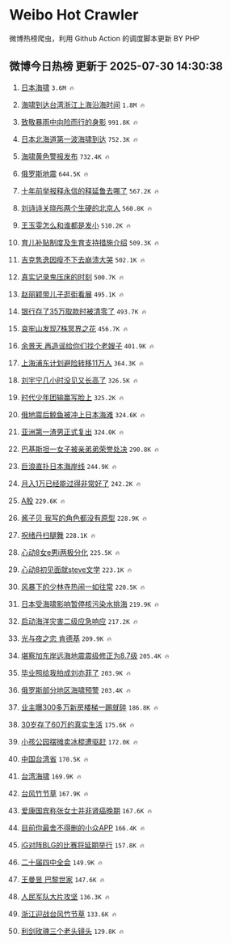 # Weibo Hot Crawler 



微博热榜爬虫，利用 Github Action 的调度脚本更新 BY PHP 


## 微博今日热榜 更新于 2025-07-30 14:30:38 
1. [日本海啸](https://s.weibo.com/weibo?q=%E6%97%A5%E6%9C%AC%E6%B5%B7%E5%95%B8&t=31&band_rank=1&Refer=top) `3.6M 🔥` 

1. [海啸到达台湾浙江上海沿海时间](https://s.weibo.com/weibo?q=%23%E6%B5%B7%E5%95%B8%E5%88%B0%E8%BE%BE%E5%8F%B0%E6%B9%BE%E6%B5%99%E6%B1%9F%E4%B8%8A%E6%B5%B7%E6%B2%BF%E6%B5%B7%E6%97%B6%E9%97%B4%23&t=31&band_rank=2&Refer=top) `1.8M 🔥` 

1. [致敬暴雨中向险而行的身影](https://s.weibo.com/weibo?q=%23%E8%87%B4%E6%95%AC%E6%9A%B4%E9%9B%A8%E4%B8%AD%E5%90%91%E9%99%A9%E8%80%8C%E8%A1%8C%E7%9A%84%E8%BA%AB%E5%BD%B1%23&t=31&band_rank=3&Refer=top) `991.8K 🔥` 

1. [日本北海道第一波海啸到达](https://s.weibo.com/weibo?q=%23%E6%97%A5%E6%9C%AC%E5%8C%97%E6%B5%B7%E9%81%93%E7%AC%AC%E4%B8%80%E6%B3%A2%E6%B5%B7%E5%95%B8%E5%88%B0%E8%BE%BE%23&t=31&band_rank=4&Refer=top) `752.3K 🔥` 

1. [海啸黄色警报发布](https://s.weibo.com/weibo?q=%23%E6%B5%B7%E5%95%B8%E9%BB%84%E8%89%B2%E8%AD%A6%E6%8A%A5%E5%8F%91%E5%B8%83%23&t=31&band_rank=5&Refer=top) `732.4K 🔥` 

1. [俄罗斯地震](https://s.weibo.com/weibo?q=%23%E4%BF%84%E7%BD%97%E6%96%AF%E5%9C%B0%E9%9C%87%23&t=31&band_rank=6&Refer=top) `644.5K 🔥` 

1. [十年前举报释永信的释延鲁去哪了](https://s.weibo.com/weibo?q=%23%E5%8D%81%E5%B9%B4%E5%89%8D%E4%B8%BE%E6%8A%A5%E9%87%8A%E6%B0%B8%E4%BF%A1%E7%9A%84%E9%87%8A%E5%BB%B6%E9%B2%81%E5%8E%BB%E5%93%AA%E4%BA%86%23&t=31&band_rank=7&Refer=top) `567.2K 🔥` 

1. [刘诗诗关晓彤两个生硬的北京人](https://s.weibo.com/weibo?q=%23%E5%88%98%E8%AF%97%E8%AF%97%E5%85%B3%E6%99%93%E5%BD%A4%E4%B8%A4%E4%B8%AA%E7%94%9F%E7%A1%AC%E7%9A%84%E5%8C%97%E4%BA%AC%E4%BA%BA%23&t=31&band_rank=8&Refer=top) `560.8K 🔥` 

1. [王玉雯怎么和谁都是发小](https://s.weibo.com/weibo?q=%E7%8E%8B%E7%8E%89%E9%9B%AF%E6%80%8E%E4%B9%88%E5%92%8C%E8%B0%81%E9%83%BD%E6%98%AF%E5%8F%91%E5%B0%8F&t=31&band_rank=9&Refer=top) `510.2K 🔥` 

1. [育儿补贴制度及生育支持措施介绍](https://s.weibo.com/weibo?q=%23%E8%82%B2%E5%84%BF%E8%A1%A5%E8%B4%B4%E5%88%B6%E5%BA%A6%E5%8F%8A%E7%94%9F%E8%82%B2%E6%94%AF%E6%8C%81%E6%8E%AA%E6%96%BD%E4%BB%8B%E7%BB%8D%23&t=31&band_rank=10&Refer=top) `509.3K 🔥` 

1. [吉克隽逸因瘦不下去崩溃大哭](https://s.weibo.com/weibo?q=%E5%90%89%E5%85%8B%E9%9A%BD%E9%80%B8%E5%9B%A0%E7%98%A6%E4%B8%8D%E4%B8%8B%E5%8E%BB%E5%B4%A9%E6%BA%83%E5%A4%A7%E5%93%AD&t=31&band_rank=11&Refer=top) `502.1K 🔥` 

1. [真实记录鬼压床的时刻](https://s.weibo.com/weibo?q=%E7%9C%9F%E5%AE%9E%E8%AE%B0%E5%BD%95%E9%AC%BC%E5%8E%8B%E5%BA%8A%E7%9A%84%E6%97%B6%E5%88%BB&t=31&band_rank=12&Refer=top) `500.7K 🔥` 

1. [赵丽颖带儿子逛街看展](https://s.weibo.com/weibo?q=%23%E8%B5%B5%E4%B8%BD%E9%A2%96%E5%B8%A6%E5%84%BF%E5%AD%90%E9%80%9B%E8%A1%97%E7%9C%8B%E5%B1%95%23&t=31&band_rank=13&Refer=top) `495.1K 🔥` 

1. [银行存了35万取款时被清零了](https://s.weibo.com/weibo?q=%23%E9%93%B6%E8%A1%8C%E5%AD%98%E4%BA%8635%E4%B8%87%E5%8F%96%E6%AC%BE%E6%97%B6%E8%A2%AB%E6%B8%85%E9%9B%B6%E4%BA%86%23&t=31&band_rank=14&Refer=top) `493.7K 🔥` 

1. [哀牢山发现7株冥界之花](https://s.weibo.com/weibo?q=%23%E5%93%80%E7%89%A2%E5%B1%B1%E5%8F%91%E7%8E%B07%E6%A0%AA%E5%86%A5%E7%95%8C%E4%B9%8B%E8%8A%B1%23&t=31&band_rank=15&Refer=top) `456.7K 🔥` 

1. [余景天 再造谣给你们找个老嫂子](https://s.weibo.com/weibo?q=%23%E4%BD%99%E6%99%AF%E5%A4%A9%20%E5%86%8D%E9%80%A0%E8%B0%A3%E7%BB%99%E4%BD%A0%E4%BB%AC%E6%89%BE%E4%B8%AA%E8%80%81%E5%AB%82%E5%AD%90%23&t=31&band_rank=16&Refer=top) `401.9K 🔥` 

1. [上海浦东计划避险转移11万人](https://s.weibo.com/weibo?q=%23%E4%B8%8A%E6%B5%B7%E6%B5%A6%E4%B8%9C%E8%AE%A1%E5%88%92%E9%81%BF%E9%99%A9%E8%BD%AC%E7%A7%BB11%E4%B8%87%E4%BA%BA%23&t=31&band_rank=17&Refer=top) `364.3K 🔥` 

1. [刘宇宁几小时没见又长高了](https://s.weibo.com/weibo?q=%E5%88%98%E5%AE%87%E5%AE%81%E5%87%A0%E5%B0%8F%E6%97%B6%E6%B2%A1%E8%A7%81%E5%8F%88%E9%95%BF%E9%AB%98%E4%BA%86&t=31&band_rank=18&Refer=top) `326.5K 🔥` 

1. [时代少年团输赢写脸上](https://s.weibo.com/weibo?q=%E6%97%B6%E4%BB%A3%E5%B0%91%E5%B9%B4%E5%9B%A2%E8%BE%93%E8%B5%A2%E5%86%99%E8%84%B8%E4%B8%8A&t=31&band_rank=19&Refer=top) `325.2K 🔥` 

1. [俄地震后鲸鱼被冲上日本海滩](https://s.weibo.com/weibo?q=%23%E4%BF%84%E5%9C%B0%E9%9C%87%E5%90%8E%E9%B2%B8%E9%B1%BC%E8%A2%AB%E5%86%B2%E4%B8%8A%E6%97%A5%E6%9C%AC%E6%B5%B7%E6%BB%A9%23&t=31&band_rank=20&Refer=top) `324.6K 🔥` 

1. [亚洲第一渣男正式复出](https://s.weibo.com/weibo?q=%E4%BA%9A%E6%B4%B2%E7%AC%AC%E4%B8%80%E6%B8%A3%E7%94%B7%E6%AD%A3%E5%BC%8F%E5%A4%8D%E5%87%BA&t=31&band_rank=21&Refer=top) `324.0K 🔥` 

1. [巴基斯坦一女子被亲弟弟荣誉处决](https://s.weibo.com/weibo?q=%23%E5%B7%B4%E5%9F%BA%E6%96%AF%E5%9D%A6%E4%B8%80%E5%A5%B3%E5%AD%90%E8%A2%AB%E4%BA%B2%E5%BC%9F%E5%BC%9F%E8%8D%A3%E8%AA%89%E5%A4%84%E5%86%B3%23&t=31&band_rank=22&Refer=top) `290.8K 🔥` 

1. [巨浪直扑日本海岸线](https://s.weibo.com/weibo?q=%E5%B7%A8%E6%B5%AA%E7%9B%B4%E6%89%91%E6%97%A5%E6%9C%AC%E6%B5%B7%E5%B2%B8%E7%BA%BF&t=31&band_rank=23&Refer=top) `244.9K 🔥` 

1. [月入1万已经能过得非常好了](https://s.weibo.com/weibo?q=%E6%9C%88%E5%85%A51%E4%B8%87%E5%B7%B2%E7%BB%8F%E8%83%BD%E8%BF%87%E5%BE%97%E9%9D%9E%E5%B8%B8%E5%A5%BD%E4%BA%86&t=31&band_rank=24&Refer=top) `242.2K 🔥` 

1. [A股](https://s.weibo.com/weibo?q=A%E8%82%A1&t=31&band_rank=25&Refer=top) `229.6K 🔥` 

1. [酱子贝 我写的角色都没有原型](https://s.weibo.com/weibo?q=%E9%85%B1%E5%AD%90%E8%B4%9D%20%E6%88%91%E5%86%99%E7%9A%84%E8%A7%92%E8%89%B2%E9%83%BD%E6%B2%A1%E6%9C%89%E5%8E%9F%E5%9E%8B&t=31&band_rank=26&Refer=top) `228.9K 🔥` 

1. [祝绪丹扫腿舞](https://s.weibo.com/weibo?q=%23%E7%A5%9D%E7%BB%AA%E4%B8%B9%E6%89%AB%E8%85%BF%E8%88%9E%23&t=31&band_rank=27&Refer=top) `228.1K 🔥` 

1. [心动8女e男i两极分化](https://s.weibo.com/weibo?q=%E5%BF%83%E5%8A%A88%E5%A5%B3e%E7%94%B7i%E4%B8%A4%E6%9E%81%E5%88%86%E5%8C%96&t=31&band_rank=28&Refer=top) `225.5K 🔥` 

1. [心动8初见面就steve文学](https://s.weibo.com/weibo?q=%E5%BF%83%E5%8A%A88%E5%88%9D%E8%A7%81%E9%9D%A2%E5%B0%B1steve%E6%96%87%E5%AD%A6&t=31&band_rank=29&Refer=top) `223.1K 🔥` 

1. [风暴下的少林寺热闹一如往常](https://s.weibo.com/weibo?q=%23%E9%A3%8E%E6%9A%B4%E4%B8%8B%E7%9A%84%E5%B0%91%E6%9E%97%E5%AF%BA%E7%83%AD%E9%97%B9%E4%B8%80%E5%A6%82%E5%BE%80%E5%B8%B8%23&t=31&band_rank=30&Refer=top) `220.5K 🔥` 

1. [日本受海啸影响暂停核污染水排海](https://s.weibo.com/weibo?q=%23%E6%97%A5%E6%9C%AC%E5%8F%97%E6%B5%B7%E5%95%B8%E5%BD%B1%E5%93%8D%E6%9A%82%E5%81%9C%E6%A0%B8%E6%B1%A1%E6%9F%93%E6%B0%B4%E6%8E%92%E6%B5%B7%23&t=31&band_rank=31&Refer=top) `219.9K 🔥` 

1. [启动海洋灾害二级应急响应](https://s.weibo.com/weibo?q=%23%E5%90%AF%E5%8A%A8%E6%B5%B7%E6%B4%8B%E7%81%BE%E5%AE%B3%E4%BA%8C%E7%BA%A7%E5%BA%94%E6%80%A5%E5%93%8D%E5%BA%94%23&t=31&band_rank=32&Refer=top) `217.2K 🔥` 

1. [光与夜之恋 肯德基](https://s.weibo.com/weibo?q=%E5%85%89%E4%B8%8E%E5%A4%9C%E4%B9%8B%E6%81%8B%20%E8%82%AF%E5%BE%B7%E5%9F%BA&t=31&band_rank=33&Refer=top) `209.9K 🔥` 

1. [堪察加东岸远海地震震级修正为8.7级](https://s.weibo.com/weibo?q=%23%E5%A0%AA%E5%AF%9F%E5%8A%A0%E4%B8%9C%E5%B2%B8%E8%BF%9C%E6%B5%B7%E5%9C%B0%E9%9C%87%E9%9C%87%E7%BA%A7%E4%BF%AE%E6%AD%A3%E4%B8%BA8.7%E7%BA%A7%23&t=31&band_rank=34&Refer=top) `205.4K 🔥` 

1. [毕业照给我拍成刘亦菲了](https://s.weibo.com/weibo?q=%E6%AF%95%E4%B8%9A%E7%85%A7%E7%BB%99%E6%88%91%E6%8B%8D%E6%88%90%E5%88%98%E4%BA%A6%E8%8F%B2%E4%BA%86&t=31&band_rank=35&Refer=top) `203.9K 🔥` 

1. [俄罗斯部分地区海啸预警](https://s.weibo.com/weibo?q=%23%E4%BF%84%E7%BD%97%E6%96%AF%E9%83%A8%E5%88%86%E5%9C%B0%E5%8C%BA%E6%B5%B7%E5%95%B8%E9%A2%84%E8%AD%A6%23&t=31&band_rank=36&Refer=top) `203.4K 🔥` 

1. [业主曝300多万新房楼梯一踢就碎](https://s.weibo.com/weibo?q=%23%E4%B8%9A%E4%B8%BB%E6%9B%9D300%E5%A4%9A%E4%B8%87%E6%96%B0%E6%88%BF%E6%A5%BC%E6%A2%AF%E4%B8%80%E8%B8%A2%E5%B0%B1%E7%A2%8E%23&t=31&band_rank=37&Refer=top) `186.8K 🔥` 

1. [30岁存了60万的真实生活](https://s.weibo.com/weibo?q=30%E5%B2%81%E5%AD%98%E4%BA%8660%E4%B8%87%E7%9A%84%E7%9C%9F%E5%AE%9E%E7%94%9F%E6%B4%BB&t=31&band_rank=38&Refer=top) `175.6K 🔥` 

1. [小孩公园摆摊卖冰棍遭驱赶](https://s.weibo.com/weibo?q=%E5%B0%8F%E5%AD%A9%E5%85%AC%E5%9B%AD%E6%91%86%E6%91%8A%E5%8D%96%E5%86%B0%E6%A3%8D%E9%81%AD%E9%A9%B1%E8%B5%B6&t=31&band_rank=39&Refer=top) `172.0K 🔥` 

1. [中国台湾省](https://s.weibo.com/weibo?q=%23%E4%B8%AD%E5%9B%BD%E5%8F%B0%E6%B9%BE%E7%9C%81%23&t=31&band_rank=40&Refer=top) `170.5K 🔥` 

1. [台湾海啸](https://s.weibo.com/weibo?q=%E5%8F%B0%E6%B9%BE%E6%B5%B7%E5%95%B8&t=31&band_rank=41&Refer=top) `169.9K 🔥` 

1. [台风竹节草](https://s.weibo.com/weibo?q=%23%E5%8F%B0%E9%A3%8E%E7%AB%B9%E8%8A%82%E8%8D%89%23&t=31&band_rank=42&Refer=top) `167.9K 🔥` 

1. [爱康国宾称张女士并非肾癌晚期](https://s.weibo.com/weibo?q=%23%E7%88%B1%E5%BA%B7%E5%9B%BD%E5%AE%BE%E7%A7%B0%E5%BC%A0%E5%A5%B3%E5%A3%AB%E5%B9%B6%E9%9D%9E%E8%82%BE%E7%99%8C%E6%99%9A%E6%9C%9F%23&t=31&band_rank=43&Refer=top) `167.6K 🔥` 

1. [目前你最舍不得删的小众APP](https://s.weibo.com/weibo?q=%E7%9B%AE%E5%89%8D%E4%BD%A0%E6%9C%80%E8%88%8D%E4%B8%8D%E5%BE%97%E5%88%A0%E7%9A%84%E5%B0%8F%E4%BC%97APP&t=31&band_rank=44&Refer=top) `166.4K 🔥` 

1. [iG对阵BLG的比赛将延期举行](https://s.weibo.com/weibo?q=%23iG%E5%AF%B9%E9%98%B5BLG%E7%9A%84%E6%AF%94%E8%B5%9B%E5%B0%86%E5%BB%B6%E6%9C%9F%E4%B8%BE%E8%A1%8C%23&t=31&band_rank=45&Refer=top) `157.8K 🔥` 

1. [二十届四中全会](https://s.weibo.com/weibo?q=%23%E4%BA%8C%E5%8D%81%E5%B1%8A%E5%9B%9B%E4%B8%AD%E5%85%A8%E4%BC%9A%23&t=31&band_rank=46&Refer=top) `149.9K 🔥` 

1. [王曼昱 巴黎世家](https://s.weibo.com/weibo?q=%E7%8E%8B%E6%9B%BC%E6%98%B1%20%E5%B7%B4%E9%BB%8E%E4%B8%96%E5%AE%B6&t=31&band_rank=47&Refer=top) `147.6K 🔥` 

1. [人民军队大片攻坚](https://s.weibo.com/weibo?q=%23%E4%BA%BA%E6%B0%91%E5%86%9B%E9%98%9F%E5%A4%A7%E7%89%87%E6%94%BB%E5%9D%9A%23&t=31&band_rank=48&Refer=top) `136.3K 🔥` 

1. [浙江迎战台风竹节草](https://s.weibo.com/weibo?q=%23%E6%B5%99%E6%B1%9F%E8%BF%8E%E6%88%98%E5%8F%B0%E9%A3%8E%E7%AB%B9%E8%8A%82%E8%8D%89%23&t=31&band_rank=49&Refer=top) `133.6K 🔥` 

1. [利剑玫瑰三个老头镜头](https://s.weibo.com/weibo?q=%E5%88%A9%E5%89%91%E7%8E%AB%E7%91%B0%E4%B8%89%E4%B8%AA%E8%80%81%E5%A4%B4%E9%95%9C%E5%A4%B4&t=31&band_rank=50&Refer=top) `129.8K 🔥` 

